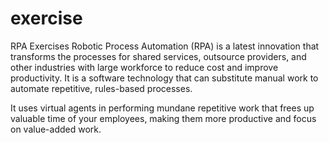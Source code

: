 # exercise
RPA Exercises
Robotic Process Automation (RPA) is a latest innovation that transforms the processes for shared services, outsource providers, and other industries with large workforce to reduce cost and improve productivity. It is a software technology that can substitute manual work to automate repetitive, rules-based processes.

It uses virtual agents in performing mundane repetitive work that frees up valuable time of your employees, making them more productive and focus on value-added work.
